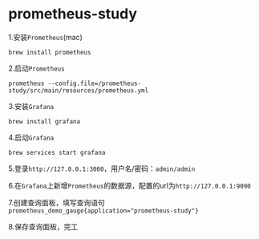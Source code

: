 # prometheus-study
1.安装`Prometheus`(mac)
```shell
brew install prometheus
```
2.启动`Prometheus`
```shell
prometheus --config.file=/prometheus-study/src/main/resources/prometheus.yml
```
3.安装`Grafana`
```shell
brew install grafana
```
4.启动`Grafana`
```shell
brew services start grafana
```
5.登录`http://127.0.0.1:3000`，用户名/密码：`admin/admin`

6.在`Grafana`上新增`Prometheus`的数据源，配置的url为`http://127.0.0.1:9090`

7.创建查询面板，填写查询语句`prometheus_demo_gauge{application="prometheus-study"}`

8.保存查询面板，完工